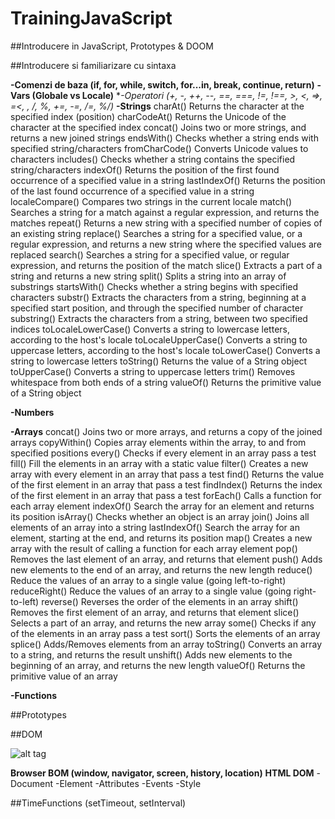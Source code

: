 # TrainingJavaScript

##Introducere in JavaScript, Prototypes & DOOM

##Introducere si familiarizare cu sintaxa

**-Comenzi de baza (if, for, while, switch, for...in, break, continue, return)**
**-Vars (Globale vs Locale)**
**-Operatori (+, -, ++, --, ==, ===, !=, !==, >, <, =>, =<, *, /, %, +=, -=, /=, %/)**
**-Strings**
charAt() 	Returns the character at the specified index (position)
charCodeAt() 	Returns the Unicode of the character at the specified index
concat() 	Joins two or more strings, and returns a new joined strings
endsWith() 	Checks whether a string ends with specified string/characters
fromCharCode() 	Converts Unicode values to characters
includes() 	Checks whether a string contains the specified string/characters
indexOf() 	Returns the position of the first found occurrence of a specified value in a string
lastIndexOf() 	Returns the position of the last found occurrence of a specified value in a string
localeCompare() 	Compares two strings in the current locale
match() 	Searches a string for a match against a regular expression, and returns the matches
repeat() 	Returns a new string with a specified number of copies of an existing string
replace() 	Searches a string for a specified value, or a regular expression, and returns a new string where the specified values are replaced
search() 	Searches a string for a specified value, or regular expression, and returns the position of the match
slice() 	Extracts a part of a string and returns a new string
split() 	Splits a string into an array of substrings
startsWith() 	Checks whether a string begins with specified characters
substr() 	Extracts the characters from a string, beginning at a specified start position, and through the specified number of character
substring() 	Extracts the characters from a string, between two specified indices
toLocaleLowerCase() 	Converts a string to lowercase letters, according to the host's locale
toLocaleUpperCase() 	Converts a string to uppercase letters, according to the host's locale
toLowerCase() 	Converts a string to lowercase letters
toString() 	Returns the value of a String object
toUpperCase() 	Converts a string to uppercase letters
trim() 	Removes whitespace from both ends of a string
valueOf() 	Returns the primitive value of a String object


**-Numbers**


**-Arrays**
concat() 	Joins two or more arrays, and returns a copy of the joined arrays
copyWithin() 	Copies array elements within the array, to and from specified positions
every() 	Checks if every element in an array pass a test
fill() 	Fill the elements in an array with a static value
filter() 	Creates a new array with every element in an array that pass a test
find() 	Returns the value of the first element in an array that pass a test
findIndex() 	Returns the index of the first element in an array that pass a test
forEach() 	Calls a function for each array element
indexOf() 	Search the array for an element and returns its position
isArray() 	Checks whether an object is an array
join() 	Joins all elements of an array into a string
lastIndexOf() 	Search the array for an element, starting at the end, and returns its position
map() 	Creates a new array with the result of calling a function for each array element
pop() 	Removes the last element of an array, and returns that element
push() 	Adds new elements to the end of an array, and returns the new length
reduce() 	Reduce the values of an array to a single value (going left-to-right)
reduceRight() 	Reduce the values of an array to a single value (going right-to-left)
reverse() 	Reverses the order of the elements in an array
shift() 	Removes the first element of an array, and returns that element
slice() 	Selects a part of an array, and returns the new array
some() 	Checks if any of the elements in an array pass a test
sort() 	Sorts the elements of an array
splice() 	Adds/Removes elements from an array
toString() 	Converts an array to a string, and returns the result
unshift() 	Adds new elements to the beginning of an array, and returns the new length
valueOf() 	Returns the primitive value of an array


**-Functions**


##Prototypes

##DOM

![alt tag](http://www.w3schools.com/js/pic_htmltree.gif)

**Browser BOM (window, navigator, screen, history, location)**
**HTML DOM**
-Document
-Element
-Attributes
-Events
-Style

##TimeFunctions (setTimeout, setInterval)